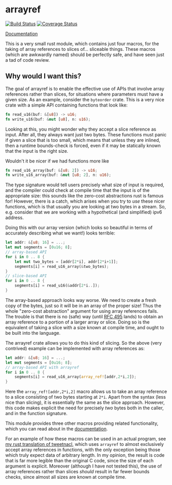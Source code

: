 # arrayref

[![Build Status](https://travis-ci.org/droundy/arrayref.svg?branch=master)](https://travis-ci.org/droundy/arrayref)
[![Coverage Status](https://coveralls.io/repos/droundy/arrayref/badge.svg?branch=master&service=github)](https://coveralls.io/github/droundy/arrayref?branch=master)

[Documentation](https://droundy.github.io/arrayref)

This is a very small rust module, which contains just four macros, for
the taking of array references to slices of... sliceable things.
These macros (which are awkwardly named) should be perfectly safe, and
have seen just a tad of code review.

## Why would I want this?

The goal of arrayref is to enable the effective use of APIs that
involve array references rather than slices, for situations where
parameters must have a given size.  As an example, consider the
`byteorder` crate.  This is a very nice crate with a simple API
containing functions that look like:

```rust
fn read_u16(buf: &[u8]) -> u16;
fn write_u16(buf: &mut [u8], n: u16);
```

Looking at this, you might wonder why they accept a slice reference as
input.  After all, they always want just two bytes.  These functions
must panic if given a slice that is too small, which means that unless
they are inlined, then a runtime bounds-check is forced, even if it
may be statically known that the input is the right size.

Wouldn't it be nicer if we had functions more like

```rust
fn read_u16_array(buf: &[u8; 2]) -> u16;
fn write_u16_array(buf: &mut [u8; 2], n: u16);
```

The type signature would tell users precisely what size of input is
required, and the compiler could check at compile time that the input
is of the appropriate size: this sounds like the zero-cost
abstractions rust is famous for!  However, there is a catch, which
arises when you try to *use* these nicer functions, which is that
usually you are looking at two bytes in a stream.  So, e.g. consider
that we are working with a hypothetical (and simplified) ipv6 address.

Doing this with our array version (which looks so beautiful in terms
of accurately describing what we want!) looks terrible:

```rust
let addr: &[u8; 16] = ...;
let mut segments = [0u16; 8];
// array-based API
for i in 0 .. 8 {
    let mut two_bytes = [addr[2*i], addr[2*i+1]];
    segments[i] = read_u16_array(&two_bytes);
}
// slice-based API
for i in 0 .. 8 {
    segments[i] = read_u16(&addr[2*i..]);
}
```

The array-based approach looks way worse.  We need to create a fresh
copy of the bytes, just so it will be in an array of the proper size!
Thus the whole "zero-cost abstraction" argument for using array
references fails.  The trouble is that there is no (safe) way (until
[RFC 495][1] lands) to obtain an array reference to a portion of a
larger array or slice.  Doing so is the equivalent of taking a slice
with a size known at compile time, and ought to be built into the
language.

[1]: https://github.com/rust-lang/rfcs/blob/master/text/0495-array-pattern-changes.md

The arrayref crate allows you to do this kind of slicing.  So the
above (very contrived) example can be implemented with array
references as:

```rust
let addr: &[u8; 16] = ...;
let mut segments = [0u16; 8];
// array-based API with arrayref
for i in 0 .. 8 {
    segments[i] = read_u16_array(array_ref![addr,2*i,2]);
}
```

Here the `array_ref![addr,2*i,2]` macro allows us to take an array
reference to a slice consisting of two bytes starting at `2*i`.  Apart
from the syntax (less nice than slicing), it is essentially the same
as the slice approach.  However, this code makes explicit the
need for precisely *two* bytes both in the caller, and in the function
signature.

This module provides three other macros providing related
functionality, which you can read about in the
[documentation](https://droundy.github.io/arrayref).

For an example of how these macros can be used in an actual program,
see [my rust translation of tweetnacl][2], which uses `arrayref`
to almost exclusively accept array references in functions, with the
only exception being those which truly expect data of arbitrary
length.  In my opinion, the result is code that is far more legible
than the original C code, since the size of each argument is
explicit.  Moreover (although I have not tested this), the use of
array references rather than slices *should* result in far fewer
bounds checks, since almost all sizes are known at compile time.

[2]: https://github.com/droundy/onionsalt/blob/master/src/crypto.rs

